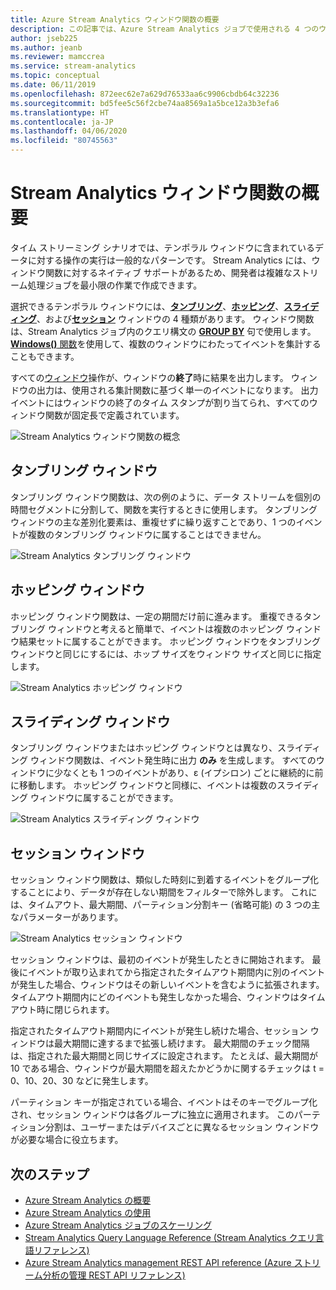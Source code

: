 ```yaml
---
title: Azure Stream Analytics ウィンドウ関数の概要
description: この記事では、Azure Stream Analytics ジョブで使用される 4 つのウィンドウ関数 (タンブリング、ホッピング、スライディング、セッション) について説明します。
author: jseb225
ms.author: jeanb
ms.reviewer: mamccrea
ms.service: stream-analytics
ms.topic: conceptual
ms.date: 06/11/2019
ms.openlocfilehash: 872eec62e7a629d76533aa6c9906cbdb64c32236
ms.sourcegitcommit: bd5fee5c56f2cbe74aa8569a1a5bce12a3b3efa6
ms.translationtype: HT
ms.contentlocale: ja-JP
ms.lasthandoff: 04/06/2020
ms.locfileid: "80745563"
---
```

# <a name="introduction-to-stream-analytics-windowing-functions"></a>Stream Analytics ウィンドウ関数の概要

タイム ストリーミング シナリオでは、テンポラル ウィンドウに含まれているデータに対する操作の実行は一般的なパターンです。 Stream Analytics には、ウィンドウ関数に対するネイティブ サポートがあるため、開発者は複雑なストリーム処理ジョブを最小限の作業で作成できます。

選択できるテンポラル ウィンドウには、[**タンブリング**](https://docs.microsoft.com/stream-analytics-query/tumbling-window-azure-stream-analytics)、[**ホッピング**](https://docs.microsoft.com/stream-analytics-query/hopping-window-azure-stream-analytics)、[**スライディング**](https://docs.microsoft.com/stream-analytics-query/sliding-window-azure-stream-analytics)、および[**セッション**](https://docs.microsoft.com/stream-analytics-query/session-window-azure-stream-analytics) ウィンドウの 4 種類があります。  ウィンドウ関数は、Stream Analytics ジョブ内のクエリ構文の [**GROUP BY**](https://docs.microsoft.com/stream-analytics-query/group-by-azure-stream-analytics) 句で使用します。 [**Windows()** 関数](https://docs.microsoft.com/stream-analytics-query/windows-azure-stream-analytics)を使用して、複数のウィンドウにわたってイベントを集計することもできます。

すべての[ウィンドウ](https://docs.microsoft.com/stream-analytics-query/windowing-azure-stream-analytics)操作が、ウィンドウの**終了**時に結果を出力します。 ウィンドウの出力は、使用される集計関数に基づく単一のイベントになります。 出力イベントにはウィンドウの終了のタイム スタンプが割り当てられ、すべてのウィンドウ関数が固定長で定義されています。 

![Stream Analytics ウィンドウ関数の概念](media/stream-analytics-window-functions/stream-analytics-window-functions-conceptual.png)

## <a name="tumbling-window"></a>タンブリング ウィンドウ
タンブリング ウィンドウ関数は、次の例のように、データ ストリームを個別の時間セグメントに分割して、関数を実行するときに使用します。 タンブリング ウィンドウの主な差別化要素は、重複せずに繰り返すことであり、1 つのイベントが複数のタンブリング ウィンドウに属することはできません。

![Stream Analytics タンブリング ウィンドウ](media/stream-analytics-window-functions/stream-analytics-window-functions-tumbling-intro.png)

## <a name="hopping-window"></a>ホッピング ウィンドウ
ホッピング ウィンドウ関数は、一定の期間だけ前に進みます。 重複できるタンブリング ウィンドウと考えると簡単で、イベントは複数のホッピング ウィンドウ結果セットに属することができます。 ホッピング ウィンドウをタンブリング ウィンドウと同じにするには、ホップ サイズをウィンドウ サイズと同じに指定します。 

![Stream Analytics ホッピング ウィンドウ](media/stream-analytics-window-functions/stream-analytics-window-functions-hopping-intro.png)

## <a name="sliding-window"></a>スライディング ウィンドウ
タンブリング ウィンドウまたはホッピング ウィンドウとは異なり、スライディング ウィンドウ関数は、イベント発生時に出力 **のみ** を生成します。 すべてのウィンドウに少なくとも 1 つのイベントがあり、ε (イプシロン) ごとに継続的に前に移動します。 ホッピング ウィンドウと同様に、イベントは複数のスライディング ウィンドウに属することができます。

![Stream Analytics スライディング ウィンドウ](media/stream-analytics-window-functions/stream-analytics-window-functions-sliding-intro.png)

## <a name="session-window"></a>セッション ウィンドウ
セッション ウィンドウ関数は、類似した時刻に到着するイベントをグループ化することにより、データが存在しない期間をフィルターで除外します。 これには、タイムアウト、最大期間、パーティション分割キー (省略可能) の 3 つの主なパラメーターがあります。

![Stream Analytics セッション ウィンドウ](media/stream-analytics-window-functions/stream-analytics-window-functions-session-intro.png)

セッション ウィンドウは、最初のイベントが発生したときに開始されます。 最後にイベントが取り込まれてから指定されたタイムアウト期間内に別のイベントが発生した場合、ウィンドウはその新しいイベントを含むように拡張されます。 タイムアウト期間内にどのイベントも発生しなかった場合、ウィンドウはタイムアウト時に閉じられます。

指定されたタイムアウト期間内にイベントが発生し続けた場合、セッション ウィンドウは最大期間に達するまで拡張し続けます。 最大期間のチェック間隔は、指定された最大期間と同じサイズに設定されます。 たとえば、最大期間が 10 である場合、ウィンドウが最大期間を超えたかどうかに関するチェックは t = 0、10、20、30 などに発生します。

パーティション キーが指定されている場合、イベントはそのキーでグループ化され、セッション ウィンドウは各グループに独立に適用されます。 このパーティション分割は、ユーザーまたはデバイスごとに異なるセッション ウィンドウが必要な場合に役立ちます。


## <a name="next-steps"></a>次のステップ
* [Azure Stream Analytics の概要](stream-analytics-introduction.md)
* [Azure Stream Analytics の使用](stream-analytics-real-time-fraud-detection.md)
* [Azure Stream Analytics ジョブのスケーリング](stream-analytics-scale-jobs.md)
* [Stream Analytics Query Language Reference (Stream Analytics クエリ言語リファレンス)](https://docs.microsoft.com/stream-analytics-query/stream-analytics-query-language-reference)
* [Azure Stream Analytics management REST API reference (Azure ストリーム分析の管理 REST API リファレンス)](https://msdn.microsoft.com/library/azure/dn835031.aspx)

